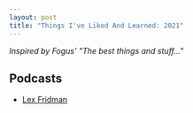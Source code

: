 ```yaml
---
layout: post
title: "Things I've Liked And Learned: 2021"
---
```


_Inspired by Fogus' "The best things and stuff..."_

## Podcasts

- [Lex Fridman](https://lexfridman.com/podcast/)

